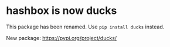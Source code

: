 # hashbox is now ducks

This package has been renamed. Use `pip install ducks` instead.

New package: https://pypi.org/project/ducks/
